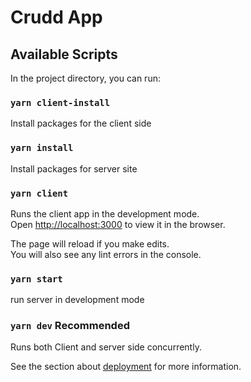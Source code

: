 # Crudd App



## Available Scripts

In the project directory, you can run:

### `yarn client-install`

Install packages for the client side

### `yarn install`
Install packages for server site

### `yarn client`
Runs the client app in the development mode.\
Open [http://localhost:3000](http://localhost:3000) to view it in the browser.

The page will reload if you make edits.\
You will also see any lint errors in the console.

### `yarn start`

run server in development mode

### `yarn dev` Recommended

Runs both Client and server side concurrently.

See the section about [deployment](https://facebook.github.io/create-react-app/docs/deployment) for more information.



